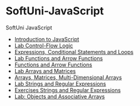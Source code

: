 # SoftUni-JavaScript
SoftUni JavaScript 

* [Introduction to JavaScript] 
* [Lab Control-Flow Logic]
* [Expressions, Conditional Statements and Loops]
* [Lab Functions and Arrow Functions]
* [Functions and Arrow Functions]
* [Lab Arrays and Matrices]
* [Arrays, Matrices, Multi-Dimensional Arrays]
* [Lab Strings and Regular Expressions]
* [Exercises Strings and Regular Expressions]
* [Lab: Objects and Associative Arrays]



[Introduction to JavaScript]: <https://github.com/MilenKunchev/JavaScript-SoftUni/tree/master/Introduction%20to%20JavaScript>
[Lab Control-Flow Logic]:<https://github.com/MilenKunchev/JavaScript-SoftUni/tree/master/Lab%20Control-Flow%20Logic>
[Expressions, Conditional Statements and Loops]:<https://github.com/MilenKunchev/JavaScript-SoftUni/tree/master/Expressions%2C%20Conditional%20Statements%20and%20Loops>
[Lab Functions and Arrow Functions]: <https://github.com/MilenKunchev/JavaScript-SoftUni/tree/master/Lab%20Functions%20and%20Arrow%20Functions>
[Functions and Arrow Functions]: <https://github.com/MilenKunchev/JavaScript-SoftUni/tree/master/Functions%20and%20Arrow%20Functions>
[Lab Arrays and Matrices]:<https://github.com/MilenKunchev/JavaScript-SoftUni/tree/master/Lab%20Arrays%20and%20Matrices>
[Arrays, Matrices, Multi-Dimensional Arrays]:<https://github.com/MilenKunchev/JavaScript-SoftUni/tree/master/Lab%20Arrays%20and%20Matrices>
[Lab Strings and Regular Expressions]:<https://github.com/MilenKunchev/JavaScript-SoftUni/tree/master/Lab%20Strings%20and%20Regular%20Expressions>
[Exercises Strings and Regular Expressions]:<https://github.com/MilenKunchev/JavaScript-SoftUni/tree/master/Exercises%20Strings%20and%20Regular%20Expressions>
[Lab: Objects and Associative Arrays]:<https://github.com/MilenKunchev/JavaScript-SoftUni/tree/master/Lab%20Objects%20and%20Associative%20Arrays>
